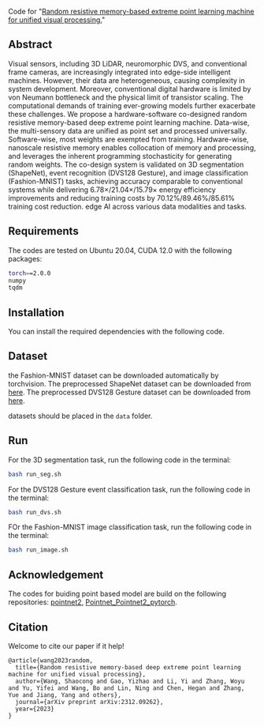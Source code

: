 Code for "[Random resistive memory-based extreme point learning machine for unified visual processing.](https://arxiv.org/abs/2312.09262)"

## Abstract
Visual sensors, including 3D LiDAR, neuromorphic DVS, and conventional frame cameras, are increasingly integrated into edge-side intelligent machines. However, their data are heterogeneous, causing complexity in system development. Moreover, conventional digital hardware is limited by von Neumann bottleneck and the physical limit of transistor scaling. The computational demands of training ever-growing models further exacerbate these challenges. We propose a hardware-software co-designed random resistive memory-based deep extreme point learning machine. Data-wise, the multi-sensory data are unified as point set and processed universally. Software-wise, most weights are exempted from training. Hardware-wise, nanoscale resistive memory enables collocation of memory and processing, and leverages the inherent programming stochasticity for generating random weights. The co-design system is validated on 3D segmentation (ShapeNet), event recognition (DVS128 Gesture), and image classification (Fashion-MNIST) tasks, achieving accuracy comparable to conventional systems while delivering 6.78×/21.04×/15.79× energy efficiency improvements and reducing training costs by 70.12%/89.46%/85.61% training cost reduction. edge AI across various data modalities and tasks.

## Requirements
The codes are tested on Ubuntu 20.04, CUDA 12.0 with the following packages:

```bash
torch==2.0.0
numpy
tqdm
```

## Installation
You can install the required dependencies with the following code.

## Dataset

the Fashion-MNIST dataset can be downloaded automatically by torchvision. The preprocessed ShapeNet dataset can be downloaded from [here](https://drive.google.com/file/d/1ngKbWeDG6A9PopfYj_u8GZ8ONFjPZ3--/view?usp=sharing). The preprocessed DVS128 Gesture dataset can be downloaded from [here](https://drive.google.com/file/d/1bWRCtmnEBDc9-uOQRyswI2VhSdYqmw0g/view?usp=sharing).

datasets should be placed in the `data` folder.

## Run

For the 3D segmentation task, run the following code in the terminal:

```bash
bash run_seg.sh
```

For the DVS128 Gesture event classification task, run the following code in the terminal:

```bash
bash run_dvs.sh
```

FOr the Fashion-MNIST image classification task, run the following code in the terminal:

```bash
bash run_image.sh
```

## Acknowledgement

The codes for buiding point based model are build on the following repositories: [pointnet2](https://github.com/charlesq34/pointnet2), [Pointnet_Pointnet2_pytorch](https://github.com/yanx27/Pointnet_Pointnet2_pytorch).

## Citation

Welcome to cite our paper if it help!

```
@article{wang2023random,
  title={Random resistive memory-based deep extreme point learning machine for unified visual processing},
  author={Wang, Shaocong and Gao, Yizhao and Li, Yi and Zhang, Woyu and Yu, Yifei and Wang, Bo and Lin, Ning and Chen, Hegan and Zhang, Yue and Jiang, Yang and others},
  journal={arXiv preprint arXiv:2312.09262},
  year={2023}
}
```